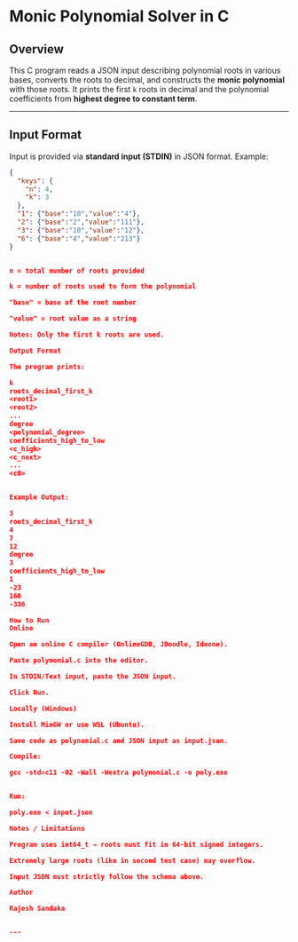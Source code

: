 
# Monic Polynomial Solver in C

## Overview
This C program reads a JSON input describing polynomial roots in various bases, converts the roots to decimal, and constructs the **monic polynomial** with those roots. It prints the first `k` roots in decimal and the polynomial coefficients from **highest degree to constant term**.

---

## Input Format
Input is provided via **standard input (STDIN)** in JSON format. Example:

```json
{
  "keys": {
    "n": 4,
    "k": 3
  },
  "1": {"base":"10","value":"4"},
  "2": {"base":"2","value":"111"},
  "3": {"base":"10","value":"12"},
  "6": {"base":"4","value":"213"}
}


n = total number of roots provided

k = number of roots used to form the polynomial

"base" = base of the root number

"value" = root value as a string

Notes: Only the first k roots are used.

Output Format

The program prints:

k
roots_decimal_first_k
<root1>
<root2>
...
degree
<polynomial_degree>
coefficients_high_to_low
<c_high>
<c_next>
...
<c0>


Example Output:

3
roots_decimal_first_k
4
7
12
degree
3
coefficients_high_to_low
1
-23
160
-336

How to Run
Online

Open an online C compiler (OnlineGDB, JDoodle, Ideone).

Paste polynomial.c into the editor.

In STDIN/Text input, paste the JSON input.

Click Run.

Locally (Windows)

Install MinGW or use WSL (Ubuntu).

Save code as polynomial.c and JSON input as input.json.

Compile:

gcc -std=c11 -O2 -Wall -Wextra polynomial.c -o poly.exe


Run:

poly.exe < input.json

Notes / Limitations

Program uses int64_t → roots must fit in 64-bit signed integers.

Extremely large roots (like in second test case) may overflow.

Input JSON must strictly follow the schema above.

Author

Rajesh Sandaka


---
